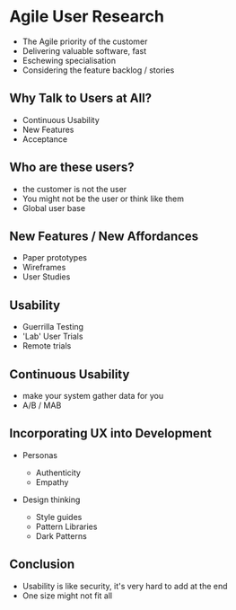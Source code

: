 # Agile User Research

* The Agile priority of the customer
* Delivering valuable software, fast
* Eschewing specialisation
* Considering the feature backlog / stories

## Why Talk to Users at All?

* Continuous Usability
* New Features
* Acceptance

## Who are these users?

* the customer is not the user
* You might not be the user or think like them
* Global user base

## New Features / New Affordances

* Paper prototypes
* Wireframes
* User Studies

## Usability

* Guerrilla Testing
* 'Lab' User Trials
* Remote trials

## Continuous Usability

* make your system gather data for you
* A/B / MAB

## Incorporating UX into Development

* Personas
    * Authenticity
    * Empathy

* Design thinking
    * Style guides
    * Pattern Libraries
    * Dark Patterns

## Conclusion

* Usability is like security, it's very hard to add at the end
* One size might not fit all
